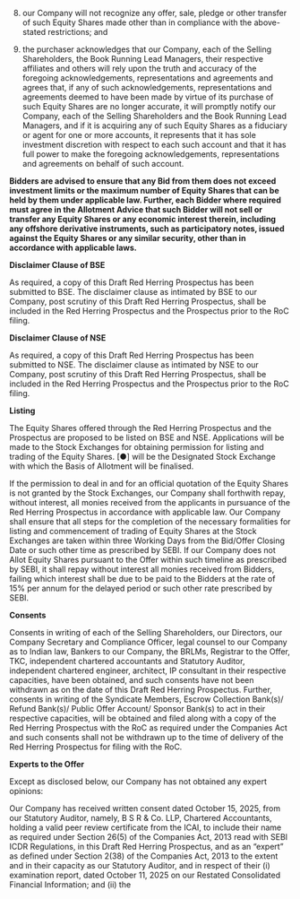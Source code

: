 8. our Company will not recognize any offer, sale, pledge or other transfer of such Equity Shares made other than in compliance with the above-stated restrictions; and

9. the purchaser acknowledges that our Company, each of the Selling Shareholders, the Book Running Lead Managers, their respective affiliates and others will rely upon the truth and accuracy of the foregoing acknowledgements, representations and agreements and agrees that, if any of such acknowledgements, representations and agreements deemed to have been made by virtue of its purchase of such Equity Shares are no longer accurate, it will promptly notify our Company, each of the Selling Shareholders and the Book Running Lead Managers, and if it is acquiring any of such Equity Shares as a fiduciary or agent for one or more accounts, it represents that it has sole investment discretion with respect to each such account and that it has full power to make the foregoing acknowledgements, representations and agreements on behalf of such account.

**Bidders are advised to ensure that any Bid from them does not exceed investment limits or the maximum number of Equity Shares that can be held by them under applicable law. Further, each Bidder where required must agree in the Allotment Advice that such Bidder will not sell or transfer any Equity Shares or any economic interest therein, including any offshore derivative instruments, such as participatory notes, issued against the Equity Shares or any similar security, other than in accordance with applicable laws.**

**Disclaimer Clause of BSE**

As required, a copy of this Draft Red Herring Prospectus has been submitted to BSE. The disclaimer clause as intimated by BSE to our Company, post scrutiny of this Draft Red Herring Prospectus, shall be included in the Red Herring Prospectus and the Prospectus prior to the RoC filing.

**Disclaimer Clause of NSE**

As required, a copy of this Draft Red Herring Prospectus has been submitted to NSE. The disclaimer clause as intimated by NSE to our Company, post scrutiny of this Draft Red Herring Prospectus, shall be included in the Red Herring Prospectus and the Prospectus prior to the RoC filing.

**Listing**

The Equity Shares offered through the Red Herring Prospectus and the Prospectus are proposed to be listed on BSE and NSE. Applications will be made to the Stock Exchanges for obtaining permission for listing and trading of the Equity Shares. [●] will be the Designated Stock Exchange with which the Basis of Allotment will be finalised.

If the permission to deal in and for an official quotation of the Equity Shares is not granted by the Stock Exchanges, our Company shall forthwith repay, without interest, all monies received from the applicants in pursuance of the Red Herring Prospectus in accordance with applicable law. Our Company shall ensure that all steps for the completion of the necessary formalities for listing and commencement of trading of Equity Shares at the Stock Exchanges are taken within three Working Days from the Bid/Offer Closing Date or such other time as prescribed by SEBI. If our Company does not Allot Equity Shares pursuant to the Offer within such timeline as prescribed by SEBI, it shall repay without interest all monies received from Bidders, failing which interest shall be due to be paid to the Bidders at the rate of 15% per annum for the delayed period or such other rate prescribed by SEBI.

**Consents**

Consents in writing of each of the Selling Shareholders, our Directors, our Company Secretary and Compliance Officer, legal counsel to our Company as to Indian law, Bankers to our Company, the BRLMs, Registrar to the Offer, TKC, independent chartered accountants and Statutory Auditor, independent chartered engineer, architect, IP consultant in their respective capacities, have been obtained, and such consents have not been withdrawn as on the date of this Draft Red Herring Prospectus. Further, consents in writing of the Syndicate Members, Escrow Collection Bank(s)/ Refund Bank(s)/ Public Offer Account/ Sponsor Bank(s) to act in their respective capacities, will be obtained and filed along with a copy of the Red Herring Prospectus with the RoC as required under the Companies Act and such consents shall not be withdrawn up to the time of delivery of the Red Herring Prospectus for filing with the RoC.

**Experts to the Offer**

Except as disclosed below, our Company has not obtained any expert opinions:

Our Company has received written consent dated October 15, 2025, from our Statutory Auditor, namely, B S R & Co. LLP, Chartered Accountants, holding a valid peer review certificate from the ICAI, to include their name as required under Section 26(5) of the Companies Act, 2013 read with SEBI ICDR Regulations, in this Draft Red Herring Prospectus, and as an “expert” as defined under Section 2(38) of the Companies Act, 2013 to the extent and in their capacity as our Statutory Auditor, and in respect of their (i) examination report, dated October 11, 2025 on our Restated Consolidated Financial Information; and (ii) the